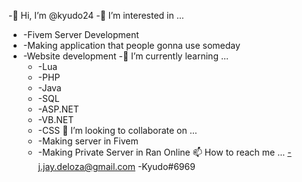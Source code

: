   -👋 Hi, I’m @kyudo24
  -👀 I’m interested in ...
-   -Fivem Server Development
-   -Making application that people gonna use someday
-   -Website development
   -🌱 I’m currently learning ...
    -   -Lua
    -   -PHP
    -   -Java
    -   -SQL
    -   -ASP.NET
    -   -VB.NET
    -   -CSS
💞️ I’m looking to collaborate on ...
    -   -Making server in Fivem
    -   -Making Private Server in Ran Online
📫 How to reach me ...
    -j.jay.deloza@gmail.com
     -Kyudo#6969
<!---
kyudo24/kyudo24 is a ✨ special ✨ repository because its `README.md` (this file) appears on your GitHub profile.
You can click the Preview link to take a look at your changes.
--->
